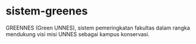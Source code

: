 # sistem-greenes
GREENNES (Green UNNES), sistem pemeringkatan fakultas dalam rangka mendukung visi misi UNNES sebagai kampus konservasi.
